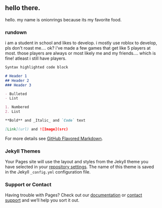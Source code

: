 ## hello there.

hello. my name is onionrings because its my favorite food.

### rundown

i am a student in school and likes to develop. i mostly use roblox to develop, pls don't roast me.... ok?
i've made a few games that get like 5 players at most. those players are always or most likely me and my friends.... which is fine! atleast i still have players.

```markdown
Syntax highlighted code block

# Header 1
## Header 2
### Header 3

- Bulleted
- List

1. Numbered
2. List

**Bold** and _Italic_ and `Code` text

[Link](url) and ![Image](src)
```

For more details see [GitHub Flavored Markdown](https://guides.github.com/features/mastering-markdown/).

### Jekyll Themes

Your Pages site will use the layout and styles from the Jekyll theme you have selected in your [repository settings](https://github.com/onionrings163/onionrings163.github.io/settings/pages). The name of this theme is saved in the Jekyll `_config.yml` configuration file.

### Support or Contact

Having trouble with Pages? Check out our [documentation](https://docs.github.com/categories/github-pages-basics/) or [contact support](https://support.github.com/contact) and we’ll help you sort it out.
